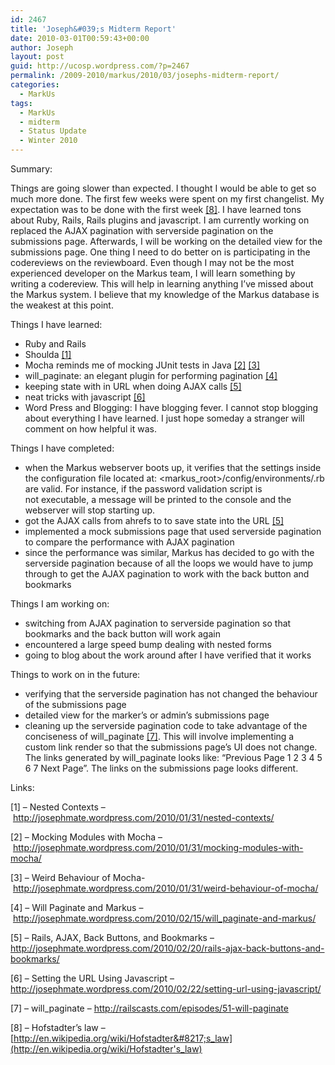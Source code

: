 ```yaml
---
id: 2467
title: 'Joseph&#039;s Midterm Report'
date: 2010-03-01T00:59:43+00:00
author: Joseph
layout: post
guid: http://ucosp.wordpress.com/?p=2467
permalink: /2009-2010/markus/2010/03/josephs-midterm-report/
categories:
  - MarkUs
tags:
  - MarkUs
  - midterm
  - Status Update
  - Winter 2010
---
```

Summary:

Things are going slower than expected. I thought I would be able to get so much more done. The first few weeks were spent on my first changelist. My expectation was to be done with the first week [[8]](http://en.wikipedia.org/wiki/Hofstadter's_law). I have learned tons about Ruby, Rails, Rails plugins and javascript. I am currently working on replaced the AJAX pagination with serverside pagination on the submissions page. Afterwards, I will be working on the detailed view for the submissions page. One thing I need to do better on is participating in the codereviews on the reviewboard. Even though I may not be the most experienced developer on the Markus team, I will learn something by writing a codereview. This will help in learning anything I&#8217;ve missed about the Markus system. I believe that my knowledge of the Markus database is the weakest at this point.

Things I have learned:

  * Ruby and Rails
  * Shoulda [[1]](http://josephmate.wordpress.com/2010/01/31/nested-contexts/)
  * Mocha reminds me of mocking JUnit tests in Java [[2]](http://josephmate.wordpress.com/2010/01/31/mocking-modules-with-mocha/) [[3]](http://josephmate.wordpress.com/2010/01/31/weird-behaviour-of-mocha/)
  * will_paginate: an elegant plugin for performing pagination [[4]](http://josephmate.wordpress.com/2010/02/15/will_paginate-and-markus/)
  * keeping state with in URL when doing AJAX calls [[5]](http://josephmate.wordpress.com/2010/02/20/rails-ajax-back-buttons-and-bookmarks/)
  * neat tricks with javascript [[6]](http://josephmate.wordpress.com/2010/02/22/setting-url-using-javascript/)
  * Word Press and Blogging: I have blogging fever. I cannot stop blogging about everything I have learned. I just hope someday a stranger will comment on how helpful it was.

Things I have completed:

  * when the Markus webserver boots up, it verifies that the settings inside the configuration file located at: <markus_root>/config/environments/<env>.rb are valid. For instance, if the password validation script is not executable, a message will be printed to the console and the webserver will stop starting up.
  * got the AJAX calls from ahrefs to to save state into the URL [[5]](http://josephmate.wordpress.com/2010/02/20/rails-ajax-back-buttons-and-bookmarks/)
  * implemented a mock submissions page that used serverside pagination to compare the performance with AJAX pagination
  * since the performance was similar, Markus has decided to go with the serverside pagination because of all the loops we would have to jump through to get the AJAX pagination to work with the back button and bookmarks

Things I am working on:

  * switching from AJAX pagination to serverside pagination so that bookmarks and the back button will work again
  * encountered a large speed bump dealing with nested forms
  * going to blog about the work around after I have verified that it works

Things to work on in the future:

  * verifying that the serverside pagination has not changed the behaviour of the submissions page
  * detailed view for the marker&#8217;s or admin&#8217;s submissions page
  * cleaning up the serverside pagination code to take advantage of the conciseness of will_paginate [[7]](http://railscasts.com/episodes/51-will-paginate). This will involve implementing a custom link render so that the submissions page&#8217;s UI does not change. The links generated by will_paginate looks like: &#8220;Previous Page 1 2 3 4 5 6 7 Next Page&#8221;. The links on the submissions page looks different.

Links:
  
[1] &#8211; Nested Contexts &#8211; <http://josephmate.wordpress.com/2010/01/31/nested-contexts/>
  
[2] &#8211; Mocking Modules with Mocha &#8211; <http://josephmate.wordpress.com/2010/01/31/mocking-modules-with-mocha/>
  
[3] &#8211; Weird Behaviour of Mocha- <http://josephmate.wordpress.com/2010/01/31/weird-behaviour-of-mocha/>
  
[4] &#8211; Will Paginate and Markus &#8211; <http://josephmate.wordpress.com/2010/02/15/will_paginate-and-markus/>
  
[5] &#8211; Rails, AJAX, Back Buttons, and Bookmarks &#8211; <http://josephmate.wordpress.com/2010/02/20/rails-ajax-back-buttons-and-bookmarks/>
  
[6] &#8211; Setting the URL Using Javascript &#8211; <http://josephmate.wordpress.com/2010/02/22/setting-url-using-javascript/>
  
[7] &#8211; will_paginate &#8211; <http://railscasts.com/episodes/51-will-paginate>
  
[8] &#8211; Hofstadter&#8217;s law &#8211; [http://en.wikipedia.org/wiki/Hofstadter&#8217;s_law](http://en.wikipedia.org/wiki/Hofstadter's_law)

 [](http://josephmate.wordpress.com/2010/02/15/will_paginate-and-markus/)